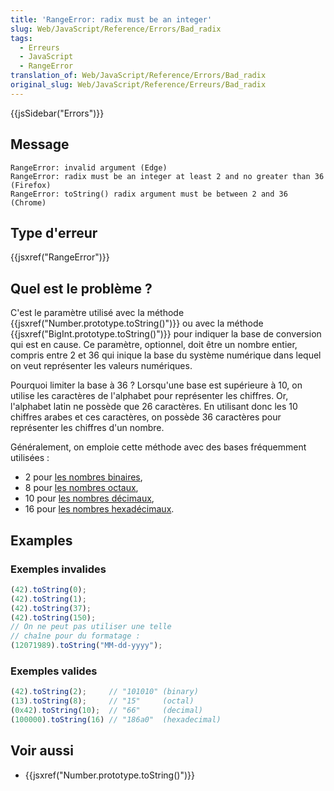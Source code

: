```yaml
---
title: 'RangeError: radix must be an integer'
slug: Web/JavaScript/Reference/Errors/Bad_radix
tags:
  - Erreurs
  - JavaScript
  - RangeError
translation_of: Web/JavaScript/Reference/Errors/Bad_radix
original_slug: Web/JavaScript/Reference/Erreurs/Bad_radix
---
```


{{jsSidebar("Errors")}}

## Message

```
RangeError: invalid argument (Edge)
RangeError: radix must be an integer at least 2 and no greater than 36 (Firefox)
RangeError: toString() radix argument must be between 2 and 36 (Chrome)
```

## Type d'erreur

{{jsxref("RangeError")}}

## Quel est le problème ?

C'est le paramètre utilisé avec la méthode {{jsxref("Number.prototype.toString()")}} ou avec la méthode {{jsxref("BigInt.prototype.toString()")}} pour indiquer la base de conversion qui est en cause. Ce paramètre, optionnel, doit être un nombre entier, compris entre 2 et 36 qui inique la base du système numérique dans lequel on veut représenter les valeurs numériques.

Pourquoi limiter la base à 36 ? Lorsqu'une base est supérieure à 10, on utilise les caractères de l'alphabet pour représenter les chiffres. Or, l'alphabet latin ne possède que 26 caractères. En utilisant donc les 10 chiffres arabes et ces caractères, on possède 36 caractères pour représenter les chiffres d'un nombre.

Généralement, on emploie cette méthode avec des bases fréquemment utilisées :

- 2 pour [les nombres binaires](https://fr.wikipedia.org/wiki/Système_binaire),
- 8 pour [les nombres octaux](https://fr.wikipedia.org/wiki/Système_octal),
- 10 pour [les nombres décimaux](https://fr.wikipedia.org/wiki/Système_décimal),
- 16 pour [les nombres hexadécimaux](https://fr.wikipedia.org/wiki/Système_hexadécimal).

## Examples

### Exemples invalides

```js example-bad
(42).toString(0);
(42).toString(1);
(42).toString(37);
(42).toString(150);
// On ne peut pas utiliser une telle
// chaîne pour du formatage :
(12071989).toString("MM-dd-yyyy");
```

### Exemples valides

```js example-good
(42).toString(2);     // "101010" (binary)
(13).toString(8);     // "15"     (octal)
(0x42).toString(10);  // "66"     (decimal)
(100000).toString(16) // "186a0"  (hexadecimal)
```

## Voir aussi

- {{jsxref("Number.prototype.toString()")}}
